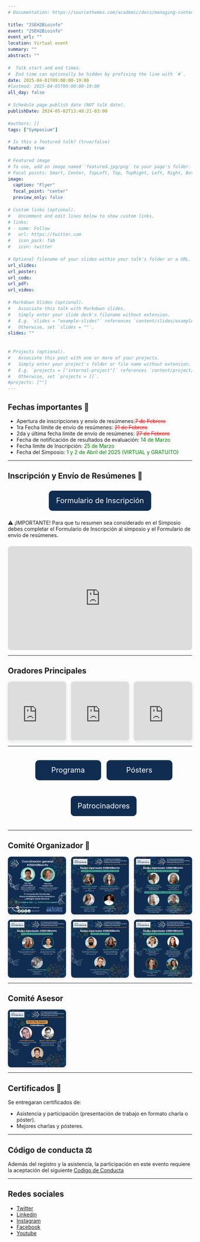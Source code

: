 ```yaml
---
# Documentation: https://sourcethemes.com/academic/docs/managing-content/

title: "2SEH2Bioinfo"
event: "2SEH2Bioinfo"
event_url: ""
location: Virtual event
summary: ""
abstract: ""

#  Talk start and end times.
#  End time can optionally be hidden by prefixing the line with `#`.
date: 2025-04-01T09:00:00-19:00
#lastmod: 2025-04-05T09:00:00-19:00
all_day: false

# Schedule page publish date (NOT talk date).
publishDate: 2024-05-02T13:48:21-03:00

#authors: []
tags: ["Symposium"]

# Is this a featured talk? (true/false)
featured: true

# Featured image
# To use, add an image named `featured.jpg/png` to your page's folder. 
# Focal points: Smart, Center, TopLeft, Top, TopRight, Left, Right, BottomLeft, Bottom, BottomRight.
image:
  caption: "Flyer"
  focal_point: "center"
  preview_only: false

# Custom links (optional).
#   Uncomment and edit lines below to show custom links.
# links:
# - name: Follow
#   url: https://twitter.com
#   icon_pack: fab
#   icon: twitter

# Optional filename of your slides within your talk's folder or a URL.
url_slides: 
url_poster: 
url_code:
url_pdf:
url_video:

# Markdown Slides (optional).
#   Associate this talk with Markdown slides.
#   Simply enter your slide deck's filename without extension.
#   E.g. `slides = "example-slides"` references `content/slides/example-slides.md`.
#   Otherwise, set `slides = ""`.
slides: ""


# Projects (optional).
#   Associate this post with one or more of your projects.
#   Simply enter your project's folder or file name without extension.
#   E.g. `projects = ["internal-project"]` references `content/project/deep-learning/index.md`.
#   Otherwise, set `projects = []`.
#projects: [""]
---
```


## **Fechas importantes** :pushpin:
- Apertura de inscripciones y envío de resúmenes:<span style="color:red; text-decoration: line-through;">7 de Febrero</span>
- 1ra Fecha límite de envío de resúmenes: <span style="color:red; text-decoration: line-through;">21 de Febrero</span>
- 2da y última fecha límite de envío de resúmenes: <span style="color:red; text-decoration: line-through;">27 de Febrero</span>
- Fecha de notificación de resultados de evaluación: <span style="color:green"> 14 de Marzo </span> 
- Fecha límite de Inscripción: <span style="color:green"> 25 de Marzo </span> 
- Fecha del Simposio:<span style="color:green"> 1 y 2 de Abril del 2025 (VIRTUAL y GRATUITO)</span>

---
## **Inscripción y Envío de Resúmenes** :memo:

<div style="display: flex; justify-content: center; gap: 15px; flex-wrap: wrap; padding: 10px;">
   <a href="https://docs.google.com/forms/d/e/1FAIpQLSfxj3s2RnHRY_foCZGWsD9ECFYzb780cLEoobOhH1aWHnkajQ/viewform" 
      style="width: 280px; height: 55px; background-color: #102d51; color: white; 
             text-decoration: none; border-radius: 10px; display: flex; 
             align-items: center; justify-content: center; 
             white-space: nowrap; font-size: 20px;">
      Formulario de Inscripción
   </a>
</div>

 <!-- Imagen 1 
- [Formulario de envío de resúmenes](https://docs.google.com/forms/d/e/1FAIpQLSehtgqnGahs05LxeO1rGyKBgWQcdIt6HV-YzTiLFknBvNPt-w/viewform).
- [Plantilla modelo de resumen](https://docs.google.com/document/d/1UVdQ6OeUF5XUWMZBjNFAy88W4ven3XlDqBTF8OhY524/edit?usp=sharing). -->

⚠️ ¡IMPORTANTE! Para que tu resumen sea considerado en el Simposio debes completar el Formulario de Inscripción al simposio y el Formulario de envío de resúmenes.

<div style="position: relative; width: 100%; height: 0; padding-top: 56.2500%; 
           padding-bottom: 0; margin-top: 1.6em; margin-bottom: 0.9em; overflow: hidden;
           border-radius: 8px; will-change: transform;">
  <iframe loading="lazy" style="position: absolute; width: 100%; height: 100%; top: 0; left: 0; 
           border: none; padding: 0; margin: 0;" 
          src="https://www.canva.com/design/DAGgWkxguSo/_fPJ9Qmx3E0fEkCLf4djmw/view?embed" 
          allowfullscreen="allowfullscreen" allow="fullscreen">
  </iframe>
</div>



---

## **Oradores Principales**
<div style="display: flex; justify-content: space-between; gap: 1em;">
  <div style="position: relative; width: 32%; padding-top: 32%; box-shadow: 0 2px 8px rgba(63,69,81,0.16); overflow: hidden; border-radius: 8px;">
    <iframe loading="lazy" style="position: absolute; width: 100%; height: 100%; top: 0; left: 0; border: none;" 
      src="https://www.canva.com/design/DAGeHMjFCow/E3iK5PsMvsZr84uhYQEcGQ/view?embed" allowfullscreen></iframe>
  </div>

  <div style="position: relative; width: 32%; padding-top: 32%; box-shadow: 0 2px 8px rgba(63,69,81,0.16); overflow: hidden; border-radius: 8px;">
    <iframe loading="lazy" style="position: absolute; width: 100%; height: 100%; top: 0; left: 0; border: none;" 
      src="https://www.canva.com/design/DAGeHEolJug/4ZCI-di522TGTRWj1kcAug/view?embed" 
      allowfullscreen></iframe>
  </div>

  <div style="position: relative; width: 32%; padding-top: 32%; box-shadow: 0 2px 8px rgba(63,69,81,0.16); overflow: hidden; border-radius: 8px;">
    <iframe loading="lazy" style="position: absolute; width: 100%; height: 100%; top: 0; left: 0; border: none;" 
      src="https://www.canva.com/design/DAGeHBok3SQ/YqwstmjV0IrZYKCp0Pe32Q/view?embed" allowfullscreen></iframe>
  </div>
</div>

---

<div style="display: flex; justify-content: center; align-items: center; gap: 15px; flex-wrap: wrap; padding: 10px; width: 100%; max-width: 600px; margin: 0 auto;">
   <a href="https://seh2bioinfo.netlify.app/2025_programa" 
      style="width: 180px; height: 55px; background-color: #102d51; color: white; 
             text-decoration: none; border-radius: 10px; display: flex; 
             align-items: center; justify-content: center; 
             white-space: nowrap; font-size: 20px;">
      Programa
   </a>

   <a href="https://seh2bioinfo.netlify.app/2025_posters" 
      style="width: 180px; height: 55px; background-color: #102d51; color: white; 
             text-decoration: none; border-radius: 10px; display: flex; 
             align-items: center; justify-content: center; 
             white-space: nowrap; font-size: 20px;">
      Pósters
   </a>

   <a href="https://seh2bioinfo.netlify.app/2025_patrocinadores" 
      style="width: 180px; height: 55px; background-color: #102d51; color: white; 
             text-decoration: none; border-radius: 10px; display: flex; 
             align-items: center; justify-content: center; 
             white-space: nowrap; font-size: 20px;">
      Patrocinadores
   </a>
</div>


---

## **Comité Organizador** :handshake:

<div style="display: grid; grid-template-columns: repeat(3, 1fr); gap: 1em;">

  <!-- Imagen 1 -->
  <div style="position: relative; width: 100%; padding-top: 100%; box-shadow: 0 2px 8px rgba(63,69,81,0.16); overflow: hidden; border-radius: 8px; background-color: transparent;">
    <a href="./c1.png" target="_blank">
      <img src="./c1.png" 
           alt="Imagen de Carlos"
           style="position: absolute; width: 100%; height: 100%; top: 0; left: 0; border-radius: 8px; object-fit: cover;">
    </a>
  </div>

  <!-- Imagen 2 -->
  <div style="position: relative; width: 100%; padding-top: 100%; box-shadow: 0 2px 8px rgba(63,69,81,0.16); overflow: hidden; border-radius: 8px; background-color: transparent;">
    <a href="./c2.png" target="_blank">
      <img src="./c2.png" 
           alt="Imagen de Carlos"
           style="position: absolute; width: 100%; height: 100%; top: 0; left: 0; border-radius: 8px; object-fit: cover;">
    </a>
  </div>

  <!-- Imagen 3 -->
  <div style="position: relative; width: 100%; padding-top: 100%; box-shadow: 0 2px 8px rgba(63,69,81,0.16); overflow: hidden; border-radius: 8px; background-color: transparent;">
    <a href="./c3.png" target="_blank">
      <img src="./c3.png" 
           alt="Imagen de Carlos"
           style="position: absolute; width: 100%; height: 100%; top: 0; left: 0; border-radius: 8px; object-fit: cover;">
    </a>
  </div>

  <!-- Imagen 4 -->
  <div style="position: relative; width: 100%; padding-top: 100%; box-shadow: 0 2px 8px rgba(63,69,81,0.16); overflow: hidden; border-radius: 8px; background-color: transparent;">
    <a href="./c4.png" target="_blank">
      <img src="./c4.png" 
           alt="Imagen de Carlos"
           style="position: absolute; width: 100%; height: 100%; top: 0; left: 0; border-radius: 8px; object-fit: cover;">
    </a>
  </div>

  <!-- Imagen 5 -->
  <div style="position: relative; width: 100%; padding-top: 100%; box-shadow: 0 2px 8px rgba(63,69,81,0.16); overflow: hidden; border-radius: 8px; background-color: transparent;">
    <a href="./c5.png" target="_blank">
      <img src="./c5.png" 
           alt="Imagen de Carlos"
           style="position: absolute; width: 100%; height: 100%; top: 0; left: 0; border-radius: 8px; object-fit: cover;">
    </a>
  </div>

  <!-- Imagen 6 -->
  <div style="position: relative; width: 100%; padding-top: 100%; box-shadow: 0 2px 8px rgba(63,69,81,0.16); overflow: hidden; border-radius: 8px; background-color: transparent;">
    <a href="./c6.png" target="_blank">
      <img src="./c6.png" 
           alt="Imagen de Carlos"
           style="position: absolute; width: 100%; height: 100%; top: 0; left: 0; border-radius: 8px; object-fit: cover;">
    </a>
  </div>

</div>


---

## **Comité Asesor** 
<div style="display: grid; grid-template-columns: repeat(3, 1fr); gap: 1em;">
  <div style="position: relative; width: 100%; padding-top: 100%; box-shadow: 0 2px 8px rgba(63,69,81,0.16); overflow: hidden; border-radius: 8px; background-color: transparent;">
    <a href="./c7.png" target="_blank">
      <img src="./c7.png" 
           alt="Imagen de Carlos"
           style="position: absolute; width: 100%; height: 100%; top: 0; left: 0; border-radius: 8px; object-fit: cover;">
    </a>
  </div>
</div>


---

## **Certificados** 📄
Se entregaran certificados de: 
- Asistencia y participación (presentación de trabajo en formato charla o póster).
- Mejores charlas y pósteres.

---
## **Código de conducta** ⚖️
Además del registro y la asistencia, la participación en este evento requiere la aceptación del siguiente [Codigo de Conducta](https://seh2bioinfo.netlify.app/cc/)

---
## Redes sociales
- [Twitter](https://x.com/seh2_bioinfo)
- [Linkedin](https://www.linkedin.com/in/seh2-bioinfo/)
- [Instagram](https://www.instagram.com/seh2_bioinfo/)
- [Facebook](https://www.facebook.com/SEH2Bioinfo)
- [Youtube](https://www.youtube.com/channel/UCsoiBoToYJD8aqyXUnaKhrQ/featured)